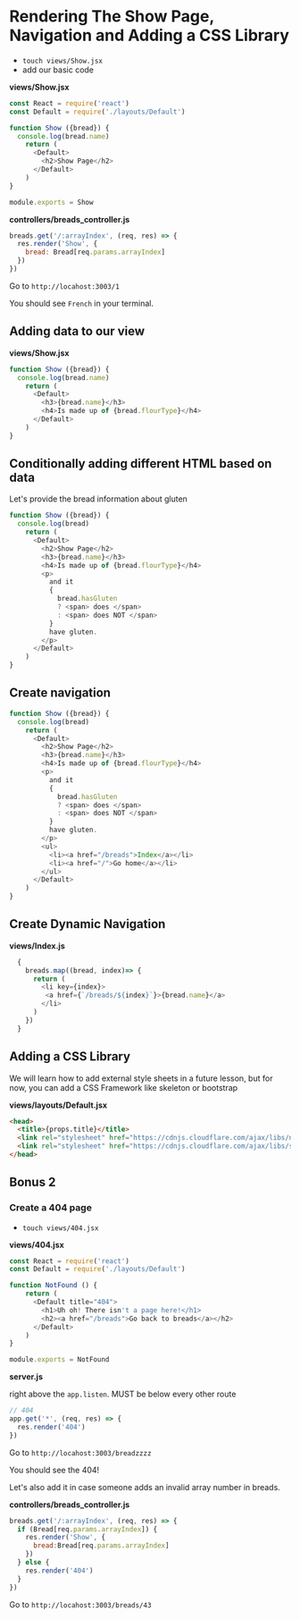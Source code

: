 # Rendering The Show Page, Navigation and Adding a CSS Library

- `touch views/Show.jsx`
- add our basic code

**views/Show.jsx**

```js
const React = require('react')
const Default = require('./layouts/Default')

function Show ({bread}) {
  console.log(bread.name)
    return (
      <Default>
        <h2>Show Page</h2>  
      </Default>
    )
}

module.exports = Show
```

**controllers/breads_controller.js**

```js
breads.get('/:arrayIndex', (req, res) => {
  res.render('Show', {
    bread: Bread[req.params.arrayIndex]
  })
})
```

Go to `http://locahost:3003/1`

You should see `French` in your terminal.

## Adding data to our view

**views/Show.jsx**

```js
function Show ({bread}) {
  console.log(bread.name)
    return (
      <Default>
        <h3>{bread.name}</h3>
        <h4>Is made up of {bread.flourType}</h4>
      </Default>
    )
}
```

## Conditionally adding different HTML based on data

Let's provide the bread information about gluten

```js
function Show ({bread}) {
  console.log(bread)
    return (
      <Default>
        <h2>Show Page</h2>
        <h3>{bread.name}</h3>
        <h4>Is made up of {bread.flourType}</h4>
        <p>
          and it
          {
            bread.hasGluten
            ? <span> does </span>
            : <span> does NOT </span>
          }
          have gluten.
        </p>
      </Default>
    )
}
```

## Create navigation

```js
function Show ({bread}) {
  console.log(bread)
    return (
      <Default>
        <h2>Show Page</h2>
        <h3>{bread.name}</h3>
        <h4>Is made up of {bread.flourType}</h4>
        <p>
          and it
          {
            bread.hasGluten
            ? <span> does </span>
            : <span> does NOT </span>
          }
          have gluten.
        </p>
        <ul>
          <li><a href="/breads">Index</a></li>
          <li><a href="/">Go home</a></li>
        </ul>
      </Default>
    )
}
```

## Create Dynamic Navigation

**views/Index.js**

```js
  {
    breads.map((bread, index)=> {
      return (
        <li key={index}>
         <a href={`/breads/${index}`}>{bread.name}</a>
        </li>
      )
    })
  }
```

## Adding a CSS Library

We will learn how to add external style sheets in a future lesson, but for now, you can add a CSS Framework like skeleton or bootstrap

**views/layouts/Default.jsx**

```html
<head>
  <title>{props.title}</title>
  <link rel="stylesheet" href="https://cdnjs.cloudflare.com/ajax/libs/normalize/8.0.1/normalize.min.css" integrity="sha512-NhSC1YmyruXifcj/KFRWoC561YpHpc5Jtzgvbuzx5VozKpWvQ+4nXhPdFgmx8xqexRcpAglTj9sIBWINXa8x5w==" crossOrigin="anonymous" />
  <link rel="stylesheet" href="https://cdnjs.cloudflare.com/ajax/libs/skeleton/2.0.4/skeleton.min.css" integrity="sha512-EZLkOqwILORob+p0BXZc+Vm3RgJBOe1Iq/0fiI7r/wJgzOFZMlsqTa29UEl6v6U6gsV4uIpsNZoV32YZqrCRCQ==" crossOrigin="anonymous" />
</head>
```

## Bonus 2

### Create a 404 page

- `touch views/404.jsx`

**views/404.jsx**

```js
const React = require('react')
const Default = require('./layouts/Default')

function NotFound () {
    return (
      <Default title="404">
        <h1>Uh oh! There isn't a page here!</h1>
        <h2><a href="/breads">Go back to breads</a></h2>
      </Default>
    )
}

module.exports = NotFound

```

**server.js**

right above the `app.listen`. MUST be below every other route

```js
// 404
app.get('*', (req, res) => {
  res.render('404')
})
```

Go to `http://locahost:3003/breadzzzz`

You should see the 404!

Let's also add it in case someone adds an invalid array number in breads.

**controllers/breads_controller.js**

```js
breads.get('/:arrayIndex', (req, res) => {
  if (Bread[req.params.arrayIndex]) {
    res.render('Show', {
      bread:Bread[req.params.arrayIndex]
    })
  } else {
    res.render('404')
  }
})
```

Go to `http://locahost:3003/breads/43`
